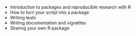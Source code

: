 - Introduction to packages and reproducible research with R
- How to turn your script into a package
- Writing tests
- Writing documentation and vignettes
- Sharing your own R package
